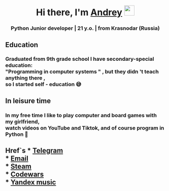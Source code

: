 <h1 align="center">Hi there, I'm <a href="https://daniilshat.ru/" target="_blank">Andrey</a> 
<img src="https://github.com/blackcater/blackcater/raw/main/images/Hi.gif" height="32"/></h1>
<h3 align="center">Python Junior developer | 21 y.o. | from Krasnodar (Russia) </h3>

<h2>Education</h2>
<h3>Graduated from 9th grade school
I have secondary-special education: <br>"Programming in computer systems " , 
but they didn 't teach anything there ,<br> so I started self - education 😅</h3>

<h2>In leisure time</h2>
<h3>In my free time I like to play computer and board games with my girlfriend, <br>watch videos on YouTube and Tiktok, and of course program in Python 🐍</h3>

<h2>Href`s
* <a href="https://t.me/uzh4sniy">Telegram</a><br>
* <a href="remaker1503@gmail.com">Email</a><br>
* <a href="https://steamcommunity.com/profiles/76561198139147931">Steam</a><br>
* <a href="https://www.codewars.com/users/Uzhasniy">Codewars</a><br>
* <a href="https://music.yandex.ru/users/remaker1503/playlists">Yandex music</a><br>
</h2>
<!---
Uzhasniy/Uzhasniy is a ✨ special ✨ repository because its `README.md` (this file) appears on your GitHub profile.
You can click the Preview link to take a look at your changes.
--->

